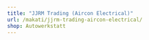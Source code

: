 ```yaml
---
title: "JJRM Trading (Aircon Electrical)"
url: /makati/jjrm-trading-aircon-electrical/
shop: Autowerkstatt
---
```

